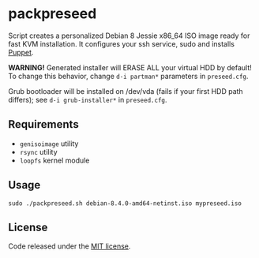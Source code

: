 # packpreseed

Script creates a personalized Debian 8 Jessie x86_64 ISO image ready for fast
KVM installation. It configures your ssh service, sudo and installs [Puppet](https://puppetlabs.com).

**WARNING!** Generated installer will ERASE ALL your virtual HDD by default!
To change this behavior, change `d-i partman*` parameters in `preseed.cfg`.

Grub bootloader will be installed on /dev/vda (fails if your first HDD path
differs); see `d-i grub-installer*` in `preseed.cfg`.

## Requirements

 - `genisoimage` utility
 - `rsync` utility
 - `loopfs` kernel module

## Usage

    sudo ./packpreseed.sh debian-8.4.0-amd64-netinst.iso mypreseed.iso

## License

Code released under the [MIT license](https://opensource.org/licenses/MIT).
